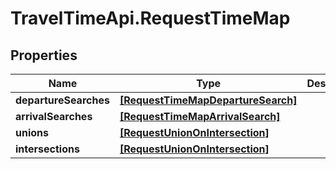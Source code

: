 # TravelTimeApi.RequestTimeMap

## Properties

Name | Type | Description | Notes
------------ | ------------- | ------------- | -------------
**departureSearches** | [**[RequestTimeMapDepartureSearch]**](RequestTimeMapDepartureSearch.md) |  | [optional] 
**arrivalSearches** | [**[RequestTimeMapArrivalSearch]**](RequestTimeMapArrivalSearch.md) |  | [optional] 
**unions** | [**[RequestUnionOnIntersection]**](RequestUnionOnIntersection.md) |  | [optional] 
**intersections** | [**[RequestUnionOnIntersection]**](RequestUnionOnIntersection.md) |  | [optional] 


